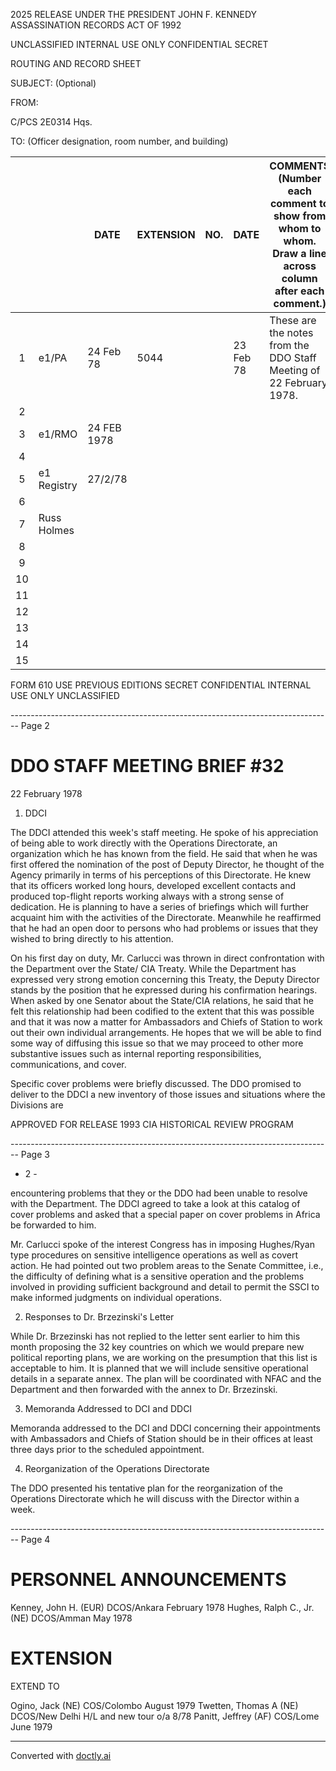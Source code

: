 2025 RELEASE UNDER THE PRESIDENT JOHN F. KENNEDY ASSASSINATION RECORDS ACT OF 1992

UNCLASSIFIED INTERNAL USE ONLY CONFIDENTIAL SECRET

ROUTING AND RECORD SHEET

SUBJECT: (Optional)

FROM:

C/PCS
2E0314 Hqs.

TO: (Officer designation, room number, and building)

|     |             | DATE        | EXTENSION | NO. | DATE      | COMMENTS (Number each comment to show from whom to whom. Draw a line across column after each comment.) |
| :-: | ----------- | ----------- | --------- | --- | --------- | ------------------------------------------------------------------------------------------------------- |
|  1  | e1/PA       | 24 Feb 78   | 5044      |     | 23 Feb 78 | These are the notes from the DDO Staff Meeting of 22 February 1978.                                     |
|  2  |             |             |           |     |           |                                                                                                         |
|  3  | e1/RMO      | 24 FEB 1978 |           |     |           |                                                                                                         |
|  4  |             |             |           |     |           |                                                                                                         |
|  5  | e1 Registry | 27/2/78     |           |     |           |                                                                                                         |
|  6  |             |             |           |     |           |                                                                                                         |
|  7  | Russ Holmes |             |           |     |           |                                                                                                         |
|  8  |             |             |           |     |           |                                                                                                         |
|  9  |             |             |           |     |           |                                                                                                         |
| 10  |             |             |           |     |           |                                                                                                         |
| 11  |             |             |           |     |           |                                                                                                         |
| 12  |             |             |           |     |           |                                                                                                         |
| 13  |             |             |           |     |           |                                                                                                         |
| 14  |             |             |           |     |           |                                                                                                         |
| 15  |             |             |           |     |           |                                                                                                         |

FORM 610 USE PREVIOUS EDITIONS SECRET CONFIDENTIAL INTERNAL USE ONLY UNCLASSIFIED


-------------------------------------------------------------------------------- Page 2

# DDO STAFF MEETING BRIEF #32

22 February 1978

1. DDCI

The DDCI attended this week's staff meeting. He spoke of his appreciation of being able to work directly with the Operations Directorate, an organization which he has known from the field. He said that when he was first offered the nomination of the post of Deputy Director, he thought of the Agency primarily in terms of his perceptions of this Directorate. He knew that its officers worked long hours, developed excellent contacts and produced top-flight reports working always with a strong sense of dedication. He is planning to have a series of briefings which will further acquaint him with the activities of the Directorate. Meanwhile he reaffirmed that he had an open door to persons who had problems or issues that they wished to bring directly to his attention.

On his first day on duty, Mr. Carlucci was thrown in direct confrontation with the Department over the State/ CIA Treaty. While the Department has expressed very strong emotion concerning this Treaty, the Deputy Director stands by the position that he expressed during his confirmation hearings. When asked by one Senator about the State/CIA relations, he said that he felt this relationship had been codified to the extent that this was possible and that it was now a matter for Ambassadors and Chiefs of Station to work out their own individual arrangements. He hopes that we will be able to find some way of diffusing this issue so that we may proceed to other more substantive issues such as internal reporting responsibilities, communications, and cover.

Specific cover problems were briefly discussed. The DDO promised to deliver to the DDCI a new inventory of those issues and situations where the Divisions are

APPROVED FOR RELEASE 1993
CIA HISTORICAL REVIEW PROGRAM


-------------------------------------------------------------------------------- Page 3

- 2 -

encountering problems that they or the DDO had been unable to resolve with the Department. The DDCI agreed to take a look at this catalog of cover problems and asked that a special paper on cover problems in Africa be forwarded to him.

Mr. Carlucci spoke of the interest Congress has in imposing Hughes/Ryan type procedures on sensitive intelligence operations as well as covert action. He had pointed out two problem areas to the Senate Committee, i.e., the difficulty of defining what is a sensitive operation and the problems involved in providing sufficient background and detail to permit the SSCI to make informed judgments on individual operations.

2. Responses to Dr. Brzezinski's Letter

While Dr. Brzezinski has not replied to the letter sent earlier to him this month proposing the 32 key countries on which we would prepare new political reporting plans, we are working on the presumption that this list is acceptable to him. It is planned that we will include sensitive operational details in a separate annex. The plan will be coordinated with NFAC and the Department and then forwarded with the annex to Dr. Brzezinski.

3. Memoranda Addressed to DCI and DDCI

Memoranda addressed to the DCI and DDCI concerning their appointments with Ambassadors and Chiefs of Station should be in their offices at least three days prior to the scheduled appointment.

4. Reorganization of the Operations Directorate

The DDO presented his tentative plan for the reorganization of the Operations Directorate which he will discuss with the Director within a week.


-------------------------------------------------------------------------------- Page 4

# PERSONNEL ANNOUNCEMENTS

Kenney, John H. (EUR) DCOS/Ankara February 1978
Hughes, Ralph C., Jr. (NE) DCOS/Amman May 1978

# EXTENSION

EXTEND TO

Ogino, Jack (NE) COS/Colombo August 1979
Twetten, Thomas A (NE) DCOS/New Delhi H/L and new tour o/a 8/78
Panitt, Jeffrey (AF) COS/Lome June 1979


---
Converted with [doctly.ai](https://doctly.ai)